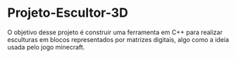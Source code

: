 # Projeto-Escultor-3D

O objetivo desse projeto é construir uma ferramenta em C++ para realizar esculturas em blocos representados por matrizes digitais, algo como a ideia usada pelo jogo minecraft.
